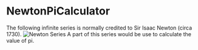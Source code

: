 # NewtonPiCalculator
The following infinite series is normally credited to Sir Isaac Newton (circa 1730). 
![Newton Series](../master/NewtonSeries.png)
A part of this series would be use to calculate the value of pi.
